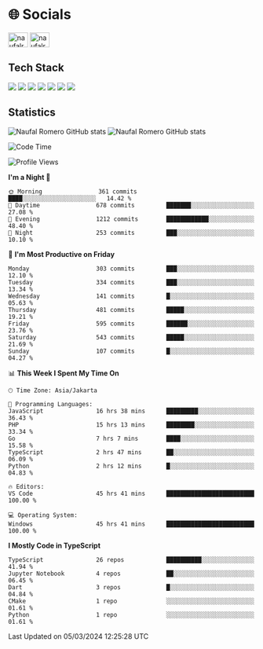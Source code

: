 <h1 align="">🌐 Socials</h1>
<p align="left">
<a href="https://linkedin.com/in/naufal-romero-putra-pratama-9ab816177/" target="blank"><img align="center" src="https://raw.githubusercontent.com/rahuldkjain/github-profile-readme-generator/master/src/images/icons/Social/linked-in-alt.svg" alt="naufalromero" height="30" width="40" /></a>
<a href="https://instagram.com/naufalromero" target="blank"><img align="center" src="https://raw.githubusercontent.com/rahuldkjain/github-profile-readme-generator/master/src/images/icons/Social/instagram.svg" alt="naufalromero" height="30" width="40" /></a>
</p>


<h2 align="">Tech Stack</h2>
<div align="">
  <img src="https://img.shields.io/badge/next.js-000000?style=for-the-badge&logo=nextdotjs&logoColor=white"/>
 <img src="https://img.shields.io/badge/typescript-%23007ACC.svg?style=for-the-badge&logo=typescript&logoColor=white"/>
 <img src="https://img.shields.io/badge/react-%2320232a.svg?style=for-the-badge&logo=react&logoColor=%2361DAFB"/>
 <img src="https://img.shields.io/badge/tailwindcss-%2338B2AC.svg?style=for-the-badge&logo=tailwind-css&logoColor=white"/>
 <img src="https://img.shields.io/badge/Prisma-3982CE?style=for-the-badge&logo=Prisma&logoColor=white"/>
 <img src="https://img.shields.io/badge/javascript-%23323330.svg?style=for-the-badge&logo=javascript&logoColor=%23F7DF1E"/>
 <img src="https://img.shields.io/badge/java-%23ED8B00.svg?style=for-the-badge&logo=openjdk&logoColor=white"/>
</div>


<h2 align="">Statistics</h2>
<div align="">
<img src="https://github-readme-stats-xi-nine-74.vercel.app/api?username=romves&show_icons=true&theme=tokyonight&include_all_commits=true&count_private=true" alt="Naufal Romero GitHub stats"/>
<img src="https://github-readme-stats-xi-nine-74.vercel.app/api/top-langs/?username=romves&theme=tokyonight&hide_border=false&include_all_commits=true&count_private=true&layout=compact" alt="Naufal Romero GitHub stats"/>
</div>

<!--START_SECTION:waka-->
![Code Time](http://img.shields.io/badge/Code%20Time-816%20hrs%2014%20mins-blue)

![Profile Views](http://img.shields.io/badge/Profile%20Views-16-blue)

**I'm a Night 🦉** 

```text
🌞 Morning                361 commits         ████░░░░░░░░░░░░░░░░░░░░░   14.42 % 
🌆 Daytime                678 commits         ███████░░░░░░░░░░░░░░░░░░   27.08 % 
🌃 Evening                1212 commits        ████████████░░░░░░░░░░░░░   48.40 % 
🌙 Night                  253 commits         ███░░░░░░░░░░░░░░░░░░░░░░   10.10 % 
```
📅 **I'm Most Productive on Friday** 

```text
Monday                   303 commits         ███░░░░░░░░░░░░░░░░░░░░░░   12.10 % 
Tuesday                  334 commits         ███░░░░░░░░░░░░░░░░░░░░░░   13.34 % 
Wednesday                141 commits         █░░░░░░░░░░░░░░░░░░░░░░░░   05.63 % 
Thursday                 481 commits         █████░░░░░░░░░░░░░░░░░░░░   19.21 % 
Friday                   595 commits         ██████░░░░░░░░░░░░░░░░░░░   23.76 % 
Saturday                 543 commits         █████░░░░░░░░░░░░░░░░░░░░   21.69 % 
Sunday                   107 commits         █░░░░░░░░░░░░░░░░░░░░░░░░   04.27 % 
```


📊 **This Week I Spent My Time On** 

```text
🕑︎ Time Zone: Asia/Jakarta

💬 Programming Languages: 
JavaScript               16 hrs 38 mins      █████████░░░░░░░░░░░░░░░░   36.43 % 
PHP                      15 hrs 13 mins      ████████░░░░░░░░░░░░░░░░░   33.34 % 
Go                       7 hrs 7 mins        ████░░░░░░░░░░░░░░░░░░░░░   15.58 % 
TypeScript               2 hrs 47 mins       ██░░░░░░░░░░░░░░░░░░░░░░░   06.09 % 
Python                   2 hrs 12 mins       █░░░░░░░░░░░░░░░░░░░░░░░░   04.83 % 

🔥 Editors: 
VS Code                  45 hrs 41 mins      █████████████████████████   100.00 % 

💻 Operating System: 
Windows                  45 hrs 41 mins      █████████████████████████   100.00 % 
```

**I Mostly Code in TypeScript** 

```text
TypeScript               26 repos            ██████████░░░░░░░░░░░░░░░   41.94 % 
Jupyter Notebook         4 repos             ██░░░░░░░░░░░░░░░░░░░░░░░   06.45 % 
Dart                     3 repos             █░░░░░░░░░░░░░░░░░░░░░░░░   04.84 % 
CMake                    1 repo              ░░░░░░░░░░░░░░░░░░░░░░░░░   01.61 % 
Python                   1 repo              ░░░░░░░░░░░░░░░░░░░░░░░░░   01.61 % 
```




 Last Updated on 05/03/2024 12:25:28 UTC
<!--END_SECTION:waka-->
